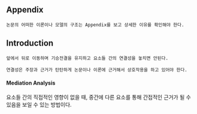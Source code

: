 ## Appendix

```
논문의 어떠한 이론이나 모델의 구조는 Appendix를 보고 상세한 이유를 확인해야 한다.
```

## Introduction

```
앞에서 뒤로 이동하며 기승전결을 유지하고 요소들 간의 연결성을 놓치면 안된다.

연결성은 주장과 근거가 탄탄하게 논문이나 이론에 근거해서 상호작용을 하고 있어야 한다.
```

#### Mediation Analysis

요소들 간의 직접적인 영향이 없을 때, 중간에 다른 요소를 통해 간접적인 근거가 될 수 있음을 보일 수 있는 방법이다.
